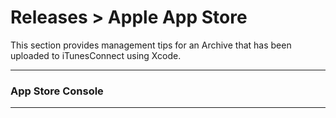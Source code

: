 <div class="page-header">
  <h1  id="page-title">Releases > Apple App Store</h1>
</div>

This section provides management tips for an Archive that has been uploaded to iTunesConnect
using Xcode.

___
### App Store Console




___
